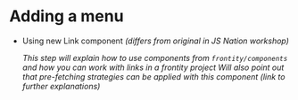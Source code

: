 # Adding a menu

- Using new Link component *(differs from original in JS Nation workshop)*

    *This step will explain how to use components from ``frontity/components`` and how you can work with links in a frontity project
    Will also point out that pre-fetching strategies can be applied with this component (link to further explanations)*

